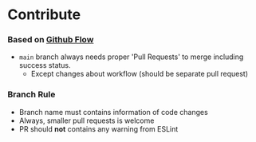 # Contribute

### Based on [Github Flow](https://guides.github.com/introduction/flow/)
* `main` branch always needs proper 'Pull Requests' to merge including success status.
  * Except changes about workflow (should be separate pull request)

### Branch Rule
* Branch name must contains information of code changes
* Always, smaller pull requests is welcome
* PR should **not** contains any warning from ESLint
